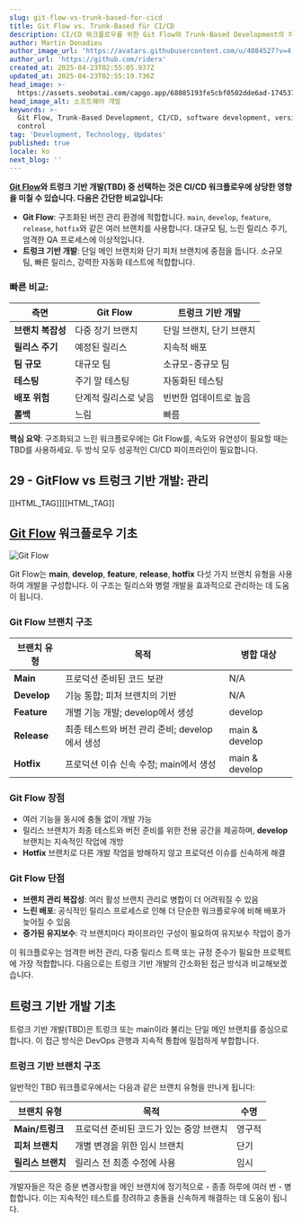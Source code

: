 ```yaml
---
slug: git-flow-vs-trunk-based-for-cicd
title: Git Flow vs. Trunk-Based für CI/CD
description: CI/CD 워크플로우를 위한 Git Flow와 Trunk-Based Development의 차이점을 살펴보고 각각의 장단점을 알아봅니다.
author: Martin Donadieu
author_image_url: 'https://avatars.githubusercontent.com/u/4084527?v=4'
author_url: 'https://github.com/riderx'
created_at: 2025-04-23T02:55:05.937Z
updated_at: 2025-04-23T02:55:19.736Z
head_image: >-
  https://assets.seobotai.com/capgo.app/68085193fe5cbf0502dde6ad-1745376919736.jpg
head_image_alt: 소프트웨어 개발
keywords: >-
  Git Flow, Trunk-Based Development, CI/CD, software development, version
  control
tag: 'Development, Technology, Updates'
published: true
locale: ko
next_blog: ''
---
```


**[Git Flow](https://nviecom/posts/a-successful-git-branching-model/)와 트렁크 기반 개발(TBD) 중 선택하는 것은 CI/CD 워크플로우에 상당한 영향을 미칠 수 있습니다. 다음은 간단한 비교입니다:**

- **Git Flow**: 구조화된 버전 관리 환경에 적합합니다. `main`, `develop`, `feature`, `release`, `hotfix`와 같은 여러 브랜치를 사용합니다. 대규모 팀, 느린 릴리스 주기, 엄격한 QA 프로세스에 이상적입니다.
- **트렁크 기반 개발**: 단일 메인 브랜치와 단기 피처 브랜치에 중점을 둡니다. 소규모 팀, 빠른 릴리스, 강력한 자동화 테스트에 적합합니다.

### 빠른 비교:

| 측면 | Git Flow | 트렁크 기반 개발 |
| --- | --- | --- |
| **브랜치 복잡성** | 다중 장기 브랜치 | 단일 브랜치, 단기 브랜치 |
| **릴리스 주기** | 예정된 릴리스 | 지속적 배포 |
| **팀 규모** | 대규모 팀 | 소규모-중규모 팀 |
| **테스팅** | 주기 말 테스팅 | 자동화된 테스팅 |
| **배포 위험** | 단계적 릴리스로 낮음 | 빈번한 업데이트로 높음 |
| **롤백** | 느림 | 빠름 |

**핵심 요약**: 구조화되고 느린 워크플로우에는 Git Flow를, 속도와 유연성이 필요할 때는 TBD를 사용하세요. 두 방식 모두 성공적인 CI/CD 파이프라인이 필요합니다.

## 29 - GitFlow vs 트렁크 기반 개발: 관리

[[HTML_TAG]][[HTML_TAG]]

## [Git Flow](https://nviecom/posts/a-successful-git-branching-model/) 워크플로우 기초

![Git Flow](https://assetsseobotaicom/capgoapp/68085193fe5cbf0502dde6ad/7bc9375d356ef2d5849efed49227325ejpg)

Git Flow는 **main**, **develop**, **feature**, **release**, **hotfix** 다섯 가지 브랜치 유형을 사용하여 개발을 구성합니다. 이 구조는 릴리스와 병렬 개발을 효과적으로 관리하는 데 도움이 됩니다.

### Git Flow 브랜치 구조

| 브랜치 유형 | 목적 | 병합 대상 |
| --- | --- | --- |
| **Main** | 프로덕션 준비된 코드 보관 | N/A |
| **Develop** | 기능 통합; 피처 브랜치의 기반 | N/A |
| **Feature** | 개별 기능 개발; develop에서 생성 | develop |
| **Release** | 최종 테스트와 버전 관리 준비; develop에서 생성 | main & develop |
| **Hotfix** | 프로덕션 이슈 신속 수정; main에서 생성 | main & develop |

### Git Flow 장점

- 여러 기능을 동시에 충돌 없이 개발 가능
- 릴리스 브랜치가 최종 테스트와 버전 준비를 위한 전용 공간을 제공하며, **develop** 브랜치는 지속적인 작업에 개방
- **Hotfix** 브랜치로 다른 개발 작업을 방해하지 않고 프로덕션 이슈를 신속하게 해결

### Git Flow 단점

- **브랜치 관리 복잡성**: 여러 활성 브랜치 관리로 병합이 더 어려워질 수 있음
- **느린 배포**: 공식적인 릴리스 프로세스로 인해 더 단순한 워크플로우에 비해 배포가 늦어질 수 있음
- **증가된 유지보수**: 각 브랜치마다 파이프라인 구성이 필요하여 유지보수 작업이 증가

이 워크플로우는 엄격한 버전 관리, 다중 릴리스 트랙 또는 규정 준수가 필요한 프로젝트에 가장 적합합니다. 다음으로는 트렁크 기반 개발의 간소화된 접근 방식과 비교해보겠습니다.

## 트렁크 기반 개발 기초

트렁크 기반 개발(TBD)은 트렁크 또는 main이라 불리는 단일 메인 브랜치를 중심으로 합니다. 이 접근 방식은 DevOps 관행과 지속적 통합에 밀접하게 부합합니다.

### 트렁크 기반 브랜치 구조

일반적인 TBD 워크플로우에서는 다음과 같은 브랜치 유형을 만나게 됩니다:

| 브랜치 유형 | 목적 | 수명 |
| --- | --- | --- |
| **Main/트렁크** | 프로덕션 준비된 코드가 있는 중앙 브랜치 | 영구적 |
| **피처 브랜치** | 개별 변경을 위한 임시 브랜치 | 단기 |
| **릴리스 브랜치** | 릴리스 전 최종 수정에 사용 | 임시 |

개발자들은 작은 증분 변경사항을 메인 브랜치에 정기적으로 - 종종 하루에 여러 번 - 병합합니다. 이는 지속적인 테스트를 장려하고 충돌을 신속하게 해결하는 데 도움이 됩니다.